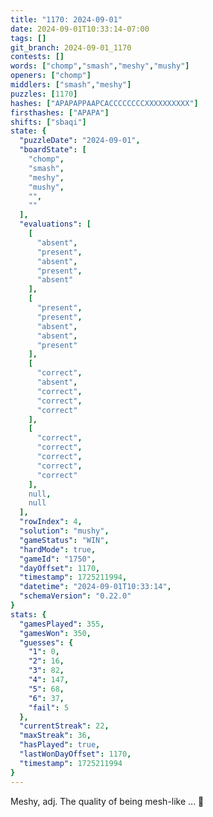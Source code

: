 ```yaml
---
title: "1170: 2024-09-01"
date: 2024-09-01T10:33:14-07:00
tags: []
git_branch: 2024-09-01_1170
contests: []
words: ["chomp","smash","meshy","mushy"]
openers: ["chomp"]
middlers: ["smash","meshy"]
puzzles: [1170]
hashes: ["APAPAPPAAPCACCCCCCCCXXXXXXXXXX"]
firsthashes: ["APAPA"]
shifts: ["sbaqi"]
state: {
  "puzzleDate": "2024-09-01",
  "boardState": [
    "chomp",
    "smash",
    "meshy",
    "mushy",
    "",
    ""
  ],
  "evaluations": [
    [
      "absent",
      "present",
      "absent",
      "present",
      "absent"
    ],
    [
      "present",
      "present",
      "absent",
      "absent",
      "present"
    ],
    [
      "correct",
      "absent",
      "correct",
      "correct",
      "correct"
    ],
    [
      "correct",
      "correct",
      "correct",
      "correct",
      "correct"
    ],
    null,
    null
  ],
  "rowIndex": 4,
  "solution": "mushy",
  "gameStatus": "WIN",
  "hardMode": true,
  "gameId": "1750",
  "dayOffset": 1170,
  "timestamp": 1725211994,
  "datetime": "2024-09-01T10:33:14",
  "schemaVersion": "0.22.0"
}
stats: {
  "gamesPlayed": 355,
  "gamesWon": 350,
  "guesses": {
    "1": 0,
    "2": 16,
    "3": 82,
    "4": 147,
    "5": 68,
    "6": 37,
    "fail": 5
  },
  "currentStreak": 22,
  "maxStreak": 36,
  "hasPlayed": true,
  "lastWonDayOffset": 1170,
  "timestamp": 1725211994
}
---
```

<!-- more -->
Meshy, adj. The quality of being mesh-like ... 🤔
